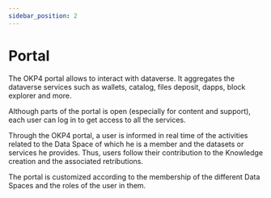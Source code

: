 ```yaml
---
sidebar_position: 2
---
```


# Portal

The OKP4 portal allows to interact with dataverse. It aggregates the dataverse services such as wallets, catalog, files deposit, dapps, block explorer and more. 

Although parts of the portal is open (especially for content and support), each user can log in to get access to all the services. 

Through the OKP4 portal, a user is informed in real time of the activities related to the Data Space of which he is a member and the datasets or services he provides. Thus, users follow their contribution to the Knowledge creation and the associated retributions.  

The portal is customized according to the membership of the different Data Spaces and the roles of the user in them.

